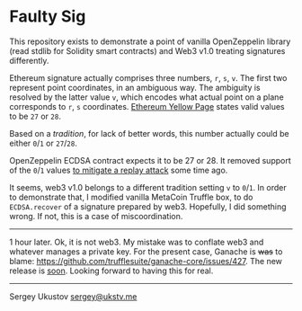 # Faulty Sig

This repository exists to demonstrate a point of vanilla OpenZeppelin library (read stdlib for Solidity smart contracts)
and Web3 v1.0 treating signatures differently.

Ethereum signature actually comprises three numbers, `r`, `s`, `v`. The first two represent point coordinates,
in an ambiguous way. The ambiguity is resolved by the latter value `v`, which encodes what actual point on a plane
corresponds to `r`, `s` coordinates.
[Ethereum Yellow Page](https://ethereum.github.io/yellowpaper/paper.pdf) states valid values to be `27` or `28`.

Based on a _tradition_, for lack of better words, this number actually could be either `0`/`1` or `27`/`28`.

OpenZeppelin ECDSA contract expects it to be 27 or 28. It removed support of the `0`/`1` values
[to mitigate a replay attack](https://github.com/OpenZeppelin/openzeppelin-solidity/pull/1622) some time ago.

It seems, web3 v1.0 belongs to a different tradition setting `v` to `0`/`1`. In order to demonstrate that, I modified
vanilla MetaCoin Truffle box, to do `ECDSA.recover` of a signature prepared by web3. Hopefully, I did something wrong.
If not, this is a case of miscoordination.

---

1 hour later. Ok, it is not web3. My mistake was to conflate web3 and whatever manages a private key. For the present case,
Ganache is <strike>was</strike> to blame: https://github.com/trufflesuite/ganache-core/issues/427.
The new release is [soon](https://github.com/trufflesuite/ganache-core/issues/451). Looking forward to having this for real.  

---

Sergey Ukustov <sergey@ukstv.me>
